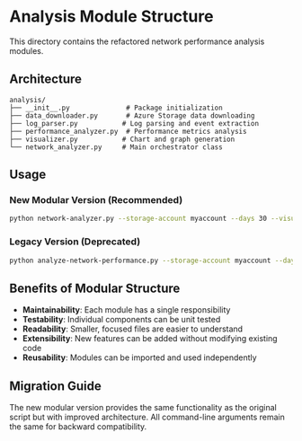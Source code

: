 # Analysis Module Structure

This directory contains the refactored network performance analysis modules.

## Architecture

```
analysis/
├── __init__.py              # Package initialization
├── data_downloader.py       # Azure Storage data downloading
├── log_parser.py           # Log parsing and event extraction
├── performance_analyzer.py  # Performance metrics analysis
├── visualizer.py           # Chart and graph generation
└── network_analyzer.py     # Main orchestrator class
```

## Usage

### New Modular Version (Recommended)

```bash
python network-analyzer.py --storage-account myaccount --days 30 --visualizations
```

### Legacy Version (Deprecated)

```bash
python analyze-network-performance.py --storage-account myaccount --days 30
```

## Benefits of Modular Structure

- **Maintainability**: Each module has a single responsibility
- **Testability**: Individual components can be unit tested
- **Readability**: Smaller, focused files are easier to understand
- **Extensibility**: New features can be added without modifying existing code
- **Reusability**: Modules can be imported and used independently

## Migration Guide

The new modular version provides the same functionality as the original script but with improved architecture. All
command-line arguments remain the same for backward compatibility.
